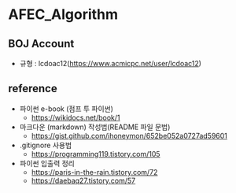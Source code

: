 # AFEC_Algorithm
## BOJ Account
* 규형 : lcdoac12(https://www.acmicpc.net/user/lcdoac12)

## reference
* 파이썬 e-book (점프 투 파이썬)
	* https://wikidocs.net/book/1
* 마크다운 (markdown) 작성법(README 파일 문법)
	* https://gist.github.com/ihoneymon/652be052a0727ad59601
* .gitignore 사용법
	* https://programming119.tistory.com/105
* 파이썬 입출력 정리
	* https://paris-in-the-rain.tistory.com/72
	* https://daebaq27.tistory.com/57
